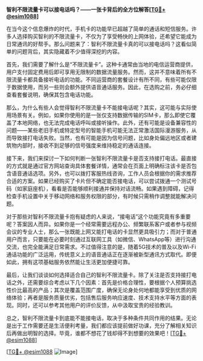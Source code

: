 **智利不限流量卡可以接电话吗？——一张卡背后的全方位解答[[TG💪+ @esim1088](https://t.me/s/esim1088)]**

在当今这个信息爆炸的时代，手机卡的功能早已超越了简单的通话和短信服务。许多人选择购买智利的不限流量卡，不仅为了享受畅快的上网体验，还希望它能成为日常通讯的好帮手。那么问题来了：智利不限流量卡真的可以接电话吗？这看似简单的问题背后，其实隐藏着不少值得深挖的内容。

首先，我们需要了解什么是“不限流量卡”。这种卡通常由当地的电信运营商提供，用户支付固定费用后即可享用无限制的数据流量服务。然而，这并不意味着所有不限流量卡都具备接听电话的功能。不同运营商的套餐设计有所不同，有些可能仅限于数据使用，而另一些则会额外提供语音通话服务。因此，在选购之前，务必仔细查看套餐说明，确保其包含电话功能。

那么，为什么有些人会觉得智利不限流量卡不能接电话呢？其实，这可能与实际使用场景有关。例如，如果你使用的是一张仅支持数据传输的SIM卡，那么即使它覆盖了本地网络，也无法完成电话呼叫或接听操作。此外，还有可能是设备兼容性的问题——某些老旧手机或特定型号的智能手机可能无法正常激活国际漫游服务，从而导致接打电话失败。当然，也有可能是因为信号问题，比如身处偏远地区或者建筑物内部时，接收不到足够的信号强度来维持稳定的通话连接。

接下来，我们来探讨一下如何判断一张智利不限流量卡是否支持接打电话。最直接的方式就是通过官方网站查询具体套餐详情，通常会在页面上明确标注该卡是否包含语音通话选项。另外，也可以拨打客服热线咨询，工作人员会根据你的需求推荐合适的方案。如果已经购买了卡片但不确定能否接电话，可以尝试拨通一个测试号码（如家庭座机），看看是否能够顺利接通并保持对话流畅。如果遇到障碍，记得检查手机设置中关于移动网络和服务权限的部分，有时候只需稍作调整就能解决问题。

对于那些对智利不限流量卡抱有疑虑的人来说，“接电话”这个功能究竟有多重要呢？答案因人而异。如果你是一个经常需要远程办公、频繁联系客户或者参与视频会议的专业人士，那么一张既能上网又能打电话的卡显然更具吸引力；而对于普通用户而言，只要能在必要时刻通过互联网工具（如微信、WhatsApp等）进行沟通交流，也完全能满足日常需求。不过值得注意的是，随着5G技术的普及以及Wi-Fi通话功能的广泛运用，传统意义上的语音通话正在逐渐被新型通讯方式取代。即便如此，拥有这项基础服务依然能让生活更加便捷可靠。

最后，让我们谈谈如何选择适合自己的智利不限流量卡。除了关注是否支持接打电话之外，还需要综合考虑以下几个因素：首先是价格合理性，要根据个人预算挑选性价比最高的产品；其次是覆盖范围广度，确保无论身处何地都能享受到优质的网络体验；再者是服务质量优劣，包括售后服务响应速度、技术支持水平等方面的表现。同时，还可以参考其他用户的评价反馈，从中汲取宝贵的经验教训。

总之，智利不限流量卡到底能不能接电话，取决于多种条件共同作用的结果。无论是出于工作需要还是生活便利考量，我们都应该提前做好功课，充分了解相关知识后再做出明智的选择。毕竟，谁都不想花了钱却得不到想要的效果吧！[[TG💪+ @esim1088](https://t.me/s/esim1088)]

[[TG💪+ @esim1088](https://t.me/s/esim1088) ![Image](https://i.postimg.cc/4NQfJmqS/Snipaste-2025-05-13-00-14-12.png)]